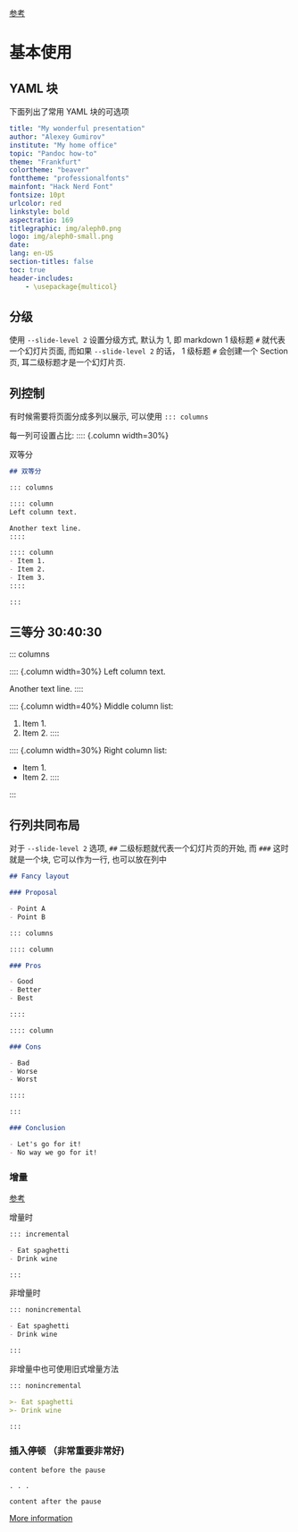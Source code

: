 

[参考](https://github.com/alexeygumirov/pandoc-beamer-how-to)

# 基本使用

## YAML 块
下面列出了常用 YAML 块的可选项

```YAML
title: "My wonderful presentation"
author: "Alexey Gumirov"
institute: "My home office"
topic: "Pandoc how-to"
theme: "Frankfurt"
colortheme: "beaver"
fonttheme: "professionalfonts"
mainfont: "Hack Nerd Font"
fontsize: 10pt
urlcolor: red
linkstyle: bold
aspectratio: 169
titlegraphic: img/aleph0.png
logo: img/aleph0-small.png
date:
lang: en-US
section-titles: false
toc: true
header-includes:
    - \usepackage{multicol}
```


## 分级

使用 `--slide-level 2` 设置分级方式, 默认为 1, 即 markdown 1 级标题 `#` 就代表一个幻灯片页面, 而如果 `--slide-level 2` 的话， 1 级标题 `#` 会创建一个 Section 页, 耳二级标题才是一个幻灯片页.

## 列控制

有时候需要将页面分成多列以展示, 可以使用 `::: columns` 

每一列可设置占比: :::: {.column width=30%}

双等分

```md
## 双等分

::: columns

:::: column
Left column text.

Another text line.
::::

:::: column
- Item 1.
- Item 2.
- Item 3.
::::

:::
```

## 三等分 30:40:30 

::: columns

:::: {.column width=30%}
Left column text.

Another text line.
::::

:::: {.column width=40%}
Middle column list:

1. Item 1.
2. Item 2.
::::

:::: {.column width=30%}
Right column list:

- Item 1.
- Item 2.
::::

:::

## 行列共同布局

对于 `--slide-level 2` 选项, `##` 二级标题就代表一个幻灯片页的开始, 而 `###` 这时就是一个块, 它可以作为一行, 也可以放在列中

```md
## Fancy layout

### Proposal

- Point A
- Point B

::: columns

:::: column

### Pros

- Good
- Better
- Best

::::

:::: column

### Cons

- Bad
- Worse
- Worst

::::

:::

### Conclusion

- Let's go for it!
- No way we go for it!
```


### 增量

[参考](https://www.uv.es/wikibase/doc/cas/pandoc_manual_2.7.3.wiki?162)

增量时

```md
::: incremental

- Eat spaghetti
- Drink wine

:::
```

非增量时

```md
::: nonincremental

- Eat spaghetti
- Drink wine

:::
```

非增量中也可使用旧式增量方法

```md
::: nonincremental

>- Eat spaghetti
>- Drink wine

:::
```

### 插入停顿 （非常重要非常好)

```
content before the pause

. . .

content after the pause

```

[More information](https://pandoc.org/MANUAL.html#incremental-lists)

